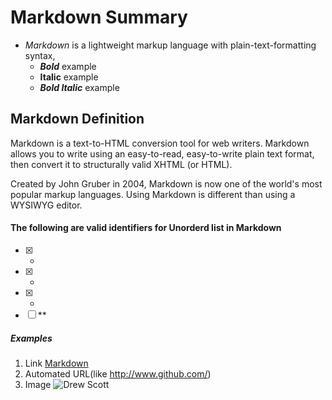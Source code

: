 #  Markdown Summary
* _Markdown_ is a lightweight markup language with plain-text-formatting syntax,
  * ***Bold*** example
  * **Italic** example
  * ***Bold Italic*** example
## Markdown Definition
Markdown is a text-to-HTML conversion tool for web writers. Markdown allows you to write using an easy-to-read, easy-to-write plain text format, then convert it to structurally valid XHTML (or HTML).

Created by John Gruber in 2004, Markdown is now one of the world's most popular markup languages. Using Markdown is different than using a WYSIWYG editor.
   
#### The following are valid identifiers for Unorderd list in Markdown
- [x] -
- [x] *
- [x] +
- [ ] **

##### Examples
1. Link [Markdown](https://guides.github.com/features/mastering-markdown/)
1. Automated URL(like http://www.github.com/)
1. Image ![Drew Scott](https://github.com/ascott3312/learning-journal/blob/master/28377834_2065540040380900_7668204921264723733_n%20(1).jpg)
